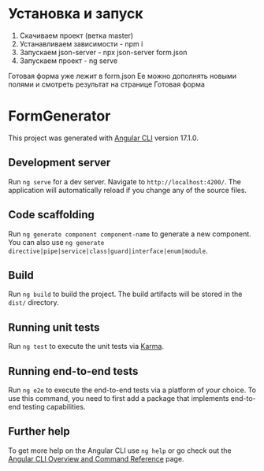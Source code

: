 # Установка и запуск
1) Скачиваем проект (ветка master)
2) Устанавливаем зависимости - npm i
3) Запускаем json-server - npx json-server form.json 
4) Запускаем проект - ng serve

Готовая форма уже лежит в form.json
Ее можно дополнять новыми полями и смотреть результат на странице Готовая форма

# FormGenerator

This project was generated with [Angular CLI](https://github.com/angular/angular-cli) version 17.1.0.

## Development server

Run `ng serve` for a dev server. Navigate to `http://localhost:4200/`. The application will automatically reload if you change any of the source files.

## Code scaffolding

Run `ng generate component component-name` to generate a new component. You can also use `ng generate directive|pipe|service|class|guard|interface|enum|module`.

## Build

Run `ng build` to build the project. The build artifacts will be stored in the `dist/` directory.

## Running unit tests

Run `ng test` to execute the unit tests via [Karma](https://karma-runner.github.io).

## Running end-to-end tests

Run `ng e2e` to execute the end-to-end tests via a platform of your choice. To use this command, you need to first add a package that implements end-to-end testing capabilities.

## Further help

To get more help on the Angular CLI use `ng help` or go check out the [Angular CLI Overview and Command Reference](https://angular.io/cli) page.
